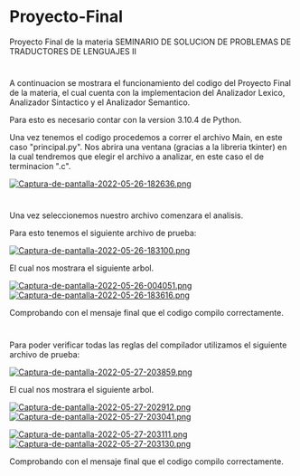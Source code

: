 # Proyecto-Final
Proyecto Final de la materia SEMINARIO DE SOLUCION DE PROBLEMAS DE TRADUCTORES DE LENGUAJES II
#
A continuacion se mostrara el funcionamiento del codigo del Proyecto Final de la materia, el cual cuenta con la implementacion del Analizador Lexico, Analizador Sintactico y el Analizador Semantico.

Para esto es necesario contar con la version 3.10.4 de Python.

Una vez tenemos el codigo procedemos a correr el archivo Main, en este caso "principal.py". Nos abrira una ventana (gracias a la libreria tkinter) en la cual tendremos que elegir el archivo a analizar, en este caso el de terminacion ".c".

[![Captura-de-pantalla-2022-05-26-182636.png](https://i.postimg.cc/7Y2XkRWs/Captura-de-pantalla-2022-05-26-182636.png)](https://postimg.cc/GHbvPXrG)
#
Una vez seleccionemos nuestro archivo comenzara el analisis.

Para esto tenemos el siguiente archivo de prueba:

[![Captura-de-pantalla-2022-05-26-183100.png](https://i.postimg.cc/QdPTdNKc/Captura-de-pantalla-2022-05-26-183100.png)](https://postimg.cc/VJq678RN)

El cual nos mostrara el siguiente arbol.

[![Captura-de-pantalla-2022-05-26-004051.png](https://i.postimg.cc/RFbrjYDC/Captura-de-pantalla-2022-05-26-004051.png)](https://postimg.cc/34pbGthz)
[![Captura-de-pantalla-2022-05-26-183616.png](https://i.postimg.cc/4xnW0dTc/Captura-de-pantalla-2022-05-26-183616.png)](https://postimg.cc/18h0nyXR)

Comprobando con el mensaje final que el codigo compilo correctamente.
#
Para poder verificar todas las reglas del compilador utilizamos el siguiente archivo de prueba:

[![Captura-de-pantalla-2022-05-27-203859.png](https://i.postimg.cc/W3Kbw6j1/Captura-de-pantalla-2022-05-27-203859.png)](https://postimg.cc/62rX9Zyk)

El cual nos mostrara el siguiente arbol.

[![Captura-de-pantalla-2022-05-27-202912.png](https://i.postimg.cc/d1c5kgZs/Captura-de-pantalla-2022-05-27-202912.png)](https://postimg.cc/d7n2gH9p)
[![Captura-de-pantalla-2022-05-27-203041.png](https://i.postimg.cc/kDPJkJ2r/Captura-de-pantalla-2022-05-27-203041.png)](https://postimg.cc/jnvYfr6v)

[![Captura-de-pantalla-2022-05-27-203111.png](https://i.postimg.cc/4dnzWg7b/Captura-de-pantalla-2022-05-27-203111.png)](https://postimg.cc/mzfzrKSt)
[![Captura-de-pantalla-2022-05-27-203130.png](https://i.postimg.cc/d1XGXxGM/Captura-de-pantalla-2022-05-27-203130.png)](https://postimg.cc/xJvkNgsg)

Comprobando con el mensaje final que el codigo compilo correctamente.
